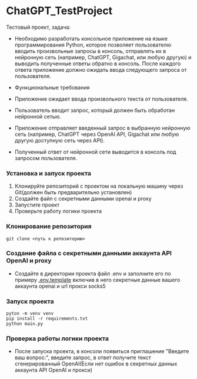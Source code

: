 # ChatGPT_TestProject
Тестовый проект, задача:
- Необходимо разработать консольное приложение на языке программирования Python, которое позволяет пользователю вводить произвольные запросы в консоль, отправлять их в нейронную сеть (например, ChatGPT, Gigachat, или любую другую) и выводить полученные ответы обратно в консоль. После каждого ответа приложение должно ожидать ввода следующего запроса от пользователя. 

- Функциональные требования
- Приложение ожидает ввода произвольного текста от пользователя.
- Пользователь вводит запрос, который должен быть обработан нейронной сетью.
- Приложение отправляет введенный запрос в выбранную нейронную сеть (например, ChatGPT через OpenAI API, Gigachat или любую другую доступную сеть через API).
- Полученный ответ от нейронной сети выводится в консоль под запросом пользователя.

### Установка и запуск проекта
1. Клонируйте репозиторий с проектом на локальную машину через Git(должен быть предварительно установлен)
2. Создайте файл с секретными данными openai и proxy 
3. Запустите проект
4. Проверьте работу логики проекта

### Клонирование репозитория
```shell
git clone <путь к репозиторию>
```

### Создание файла с секретными данными аккаунта API OpenAI и proxy
- Создайте в директории проекта файл .env и заполните его по примеру [.env.template](.env.template) включив в него секретные данные вашего аккаунта openai и url прокси socks5

### Запуск проекта
```shell
pyton -m venv venv
pip install -r requirements.txt
python main.py
```

### Проверка работы логики проекта
* После запуска проекта, в консоли появиться приглашение "Введите ваш вопрос:", введите запрос, в ответ получите текст сгенерированный OpenAI(Если нет ошибок в секретных данных аккаунта API OpenAI и прокси)